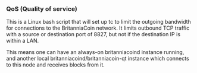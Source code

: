 ### QoS (Quality of service) ###

This is a Linux bash script that will set up tc to limit the outgoing bandwidth for connections to the BritanniaCoin network. It limits outbound TCP traffic with a source or destination port of 8827, but not if the destination IP is within a LAN.

This means one can have an always-on britanniacoind instance running, and another local britanniacoind/britanniacoin-qt instance which connects to this node and receives blocks from it.
